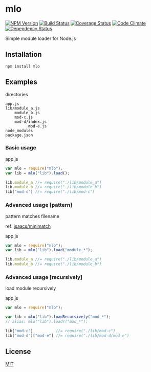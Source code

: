 mlo
===

[![NPM Version][npm-img]][npm-url] [![Build Status][travis-img]][travis-url] [![Coverage Status][coveralls-img]][coveralls-url] [![Code Climate][codeclimate-img]][codeclimate-url] [![Dependency Status][gemnasium-img]][gemnasium-url]

Simple module loader for Node.js

Installation
------------
```
npm install mlo
```

Examples
--------
directories
```
app.js
lib/module_a.js
    module_b.js
    mod-c.js
    mod-d/index.js
          mod-e.js
node_modules
package.json
```

### Basic usage
app.js
```js
var mlo = require("mlo");
var lib = mlo("lib").load();

lib.module_a //= require("./lib/module_a")
lib.module_b //= require("./lib/module_b")
lib["mod-c"] //= require("./lib/mod-c")
```

### Advanced usage [pattern]
pattern matches filename

ref: [isaacs/minimatch](https://github.com/isaacs/minimatch)

app.js
```js
var mlo = require("mlo");
var lib = mlo("lib").load("module_*");

lib.module_a //= require("./lib/module_a")
lib.module_b //= require("./lib/module_b")
```

### Advanced usage [recursively]
load module recursively

app.js
```js
var mlo = require("mlo");

var lib = mlo("lib").loadRecursively("mod_*");
// alias: mlo("lib").loadr("mod_*");

lib["mod-c"]          //= require("./lib/mod-c")
lib["mod-d"]["mod-e"] //= require("./lib/mod-d/mod-e")
```

License
-------
[MIT](LICENSE)

[npm-url]: https://www.npmjs.org/package/mlo
[npm-img]: https://img.shields.io/npm/v/mlo.svg
[travis-url]: https://travis-ci.org/ww24/mlo
[travis-img]: https://travis-ci.org/ww24/mlo.svg?branch=master
[coveralls-url]: https://coveralls.io/r/ww24/mlo?branch=master
[coveralls-img]: https://coveralls.io/repos/ww24/mlo/badge.svg?branch=master
[codeclimate-url]: https://codeclimate.com/github/ww24/mlo
[codeclimate-img]: https://codeclimate.com/github/ww24/mlo/badges/gpa.svg
[gemnasium-url]: https://gemnasium.com/ww24/mlo
[gemnasium-img]: https://gemnasium.com/ww24/mlo.svg
